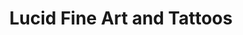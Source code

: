 ---
title: "Lucid Fine Art and Tattoos"
url: /liberty-hill/lucid-fine-art-and-tattoos/
shop: tattoo
---